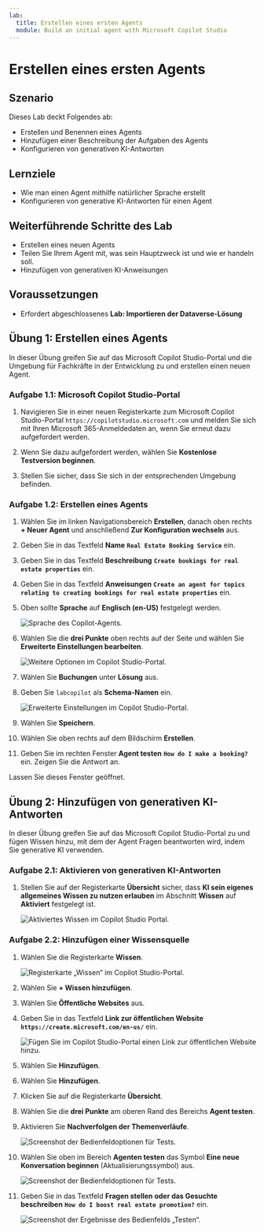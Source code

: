 ```yaml
---
lab:
  title: Erstellen eines ersten Agents
  module: Build an initial agent with Microsoft Copilot Studio
---
```


# Erstellen eines ersten Agents

## Szenario

Dieses Lab deckt Folgendes ab:

- Erstellen und Benennen eines Agents
- Hinzufügen einer Beschreibung der Aufgaben des Agents
- Konfigurieren von generativen KI-Antworten

## Lernziele

- Wie man einen Agent mithilfe natürlicher Sprache erstellt
- Konfigurieren von generative KI-Antworten für einen Agent

## Weiterführende Schritte des Lab

- Erstellen eines neuen Agents
- Teilen Sie Ihrem Agent mit, was sein Hauptzweck ist und wie er handeln soll.
- Hinzufügen von generativen KI-Anweisungen
  
## Voraussetzungen

- Erfordert abgeschlossenes **Lab: Importieren der Dataverse-Lösung**

## Übung 1: Erstellen eines Agents

In dieser Übung greifen Sie auf das Microsoft Copilot Studio-Portal und die Umgebung für Fachkräfte in der Entwicklung zu und erstellen einen neuen Agent.

### Aufgabe 1.1: Microsoft Copilot Studio-Portal

1. Navigieren Sie in einer neuen Registerkarte zum Microsoft Copilot Studio-Portal `https://copilotstudio.microsoft.com` und melden Sie sich mit Ihren Microsoft 365-Anmeldedaten an, wenn Sie erneut dazu aufgefordert werden.

1. Wenn Sie dazu aufgefordert werden, wählen Sie **Kostenlose Testversion beginnen**.

1. Stellen Sie sicher, dass Sie sich in der entsprechenden Umgebung befinden.

### Aufgabe 1.2: Erstellen eines Agents

1. Wählen Sie im linken Navigationsbereich **Erstellen**, danach oben rechts **+ Neuer Agent** und anschließend **Zur Konfiguration wechseln** aus.

1. Geben Sie in das Textfeld **Name** **`Real Estate Booking Service`** ein.

1. Geben Sie in das Textfeld **Beschreibung** **`Create bookings for real estate properties`** ein.

1. Geben Sie in das Textfeld **Anweisungen** **`Create an agent for topics relating to creating bookings for real estate properties`** ein.

1. Oben sollte **Sprache** auf **Englisch (en-US)** festgelegt werden.

    ![Sprache des Copilot-Agents.](../media/copilot-agent-language.png)

1. Wählen Sie die **drei Punkte** oben rechts auf der Seite und wählen Sie **Erweiterte Einstellungen bearbeiten**.

    ![Weitere Optionen im Copilot Studio-Portal.](../media/copilot-studio-more-options-2.png)

1. Wählen Sie **Buchungen** unter **Lösung** aus.

1. Geben Sie `labcopilot` als **Schema-Namen** ein.

    ![Erweiterte Einstellungen im Copilot Studio-Portal.](../media/copilot-studio-advanced-settings.png)

1. Wählen Sie **Speichern**.

1. Wählen Sie oben rechts auf dem Bildschirm **Erstellen**.

1. Geben Sie im rechten Fenster **Agent testen** **`How do I make a booking?`** ein. Zeigen Sie die Antwort an.

Lassen Sie dieses Fenster geöffnet.

## Übung 2: Hinzufügen von generativen KI-Antworten

In dieser Übung greifen Sie auf das Microsoft Copilot Studio-Portal zu und fügen Wissen hinzu, mit dem der Agent Fragen beantworten wird, indem Sie generative KI verwenden.

### Aufgabe 2.1: Aktivieren von generativen KI-Antworten

1. Stellen Sie auf der Registerkarte **Übersicht** sicher, dass **KI sein eigenes allgemeines Wissen zu nutzen erlauben** im Abschnitt **Wissen** auf **Aktiviert** festgelegt ist.

    ![Aktiviertes Wissen im Copilot Studio Portal.](../media/knowledge-enabled.png)

### Aufgabe 2.2: Hinzufügen einer Wissensquelle

1. Wählen Sie die Registerkarte **Wissen**.

    ![Registerkarte „Wissen“ im Copilot Studio-Portal.](../media/knowledge-tab.png)

1. Wählen Sie **+ Wissen hinzufügen**.

1. Wählen Sie **Öffentliche Websites** aus.

1. Geben Sie in das Textfeld **Link zur öffentlichen Website** **`https://create.microsoft.com/en-us/`** ein.

    ![Fügen Sie im Copilot Studio-Portal einen Link zur öffentlichen Website hinzu.](../media/add-website-knowledge-source.png)

1. Wählen Sie **Hinzufügen**.

1. Wählen Sie **Hinzufügen**.

1. Klicken Sie auf die Registerkarte **Übersicht**.

1. Wählen Sie die **drei Punkte** am oberen Rand des Bereichs **Agent testen**.

1. Aktivieren Sie **Nachverfolgen der Themenverläufe**.

    ![Screenshot der Bedienfeldoptionen für Tests.](../media/test-pane-options.png)

1. Wählen Sie oben im Bereich **Agenten testen** das Symbol **Eine neue Konversation beginnen** (Aktualisierungssymbol) aus.

    ![Screenshot der Bedienfeldoptionen für Tests.](../media/copilot-test-pane-start-new-conversation.png)

1. Geben Sie in das Textfeld **Fragen stellen oder das Gesuchte beschreiben** **`How do I boost real estate promotion?`** ein.

    ![Screenshot der Ergebnisse des Bedienfelds „Testen“.](../media/test-pane-results.png)
